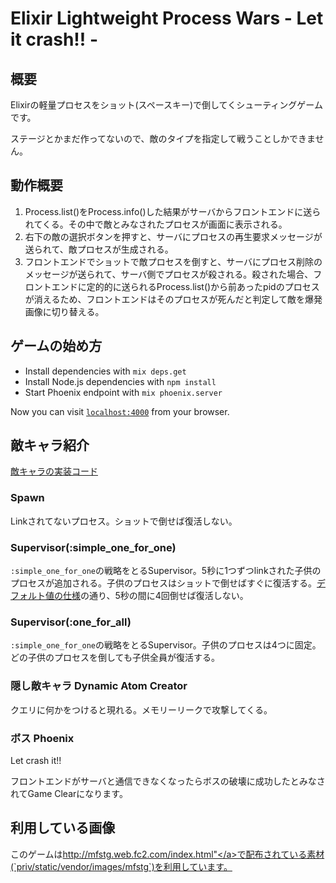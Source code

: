 # Elixir Lightweight Process Wars - Let it crash!! -

## 概要

Elixirの軽量プロセスをショット(スペースキー)で倒してくシューティングゲームです。

ステージとかまだ作ってないので、敵のタイプを指定して戦うことしかできません。

## 動作概要

1. Process.list()をProcess.info()した結果がサーバからフロントエンドに送られてくる。その中で敵とみなされたプロセスが画面に表示される。
1. 右下の敵の選択ボタンを押すと、サーバにプロセスの再生要求メッセージが送られて、敵プロセスが生成される。
1. フロントエンドでショットで敵プロセスを倒すと、サーバにプロセス削除のメッセージが送られて、サーバ側でプロセスが殺される。殺された場合、フロントエンドに定的的に送られるProcess.list()から前あったpidのプロセスが消えるため、フロントエンドはそのプロセスが死んだと判定して敵を爆発画像に切り替える。

## ゲームの始め方

  * Install dependencies with `mix deps.get`
  * Install Node.js dependencies with `npm install`
  * Start Phoenix endpoint with `mix phoenix.server`

Now you can visit [`localhost:4000`](http://localhost:4000) from your browser.

## 敵キャラ紹介

[敵キャラの実装コード](./lib/enemy.ex)

### Spawn

Linkされてないプロセス。ショットで倒せば復活しない。

### Supervisor(:simple_one_for_one)

`:simple_one_for_one`の戦略をとるSupervisor。5秒に1つずつlinkされた子供のプロセスが追加される。子供のプロセスはショットで倒せばすぐに復活する。[デフォルト値の仕様](https://hexdocs.pm/elixir/Supervisor.Spec.html#supervise/2-options)の通り、5秒の間に4回倒せば復活しない。

### Supervisor(:one_for_all)

`:simple_one_for_one`の戦略をとるSupervisor。子供のプロセスは4つに固定。どの子供のプロセスを倒しても子供全員が復活する。

### 隠し敵キャラ Dynamic Atom Creator

クエリに何かをつけると現れる。メモリーリークで攻撃してくる。

### ボス Phoenix

Let crash it!!

フロントエンドがサーバと通信できなくなったらボスの破壊に成功したとみなされてGame Clearになります。

## 利用している画像

このゲームは<a href="http://mfstg.web.fc2.com/index.html">http://mfstg.web.fc2.com/index.html"</a>で配布されている素材(`priv/static/vendor/images/mfstg`)を利用しています。
